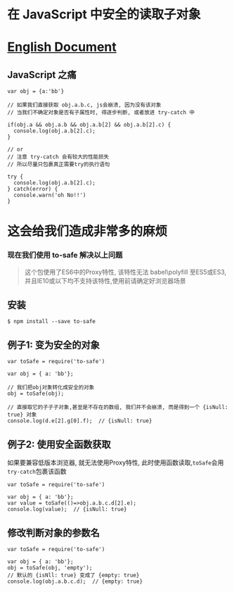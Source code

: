 # 在 JavaScript 中安全的读取子对象

# [English Document](README.md)

## JavaScript 之痛
```
var obj = {a:'bb'}

// 如果我们直接获取 obj.a.b.c, js会崩溃, 因为没有该对象
// 当我们不确定对象是否有子属性时, 得逐步判断, 或者放进 try-catch 中

if(obj.a && obj.a.b && obj.a.b[2] && obj.a.b[2].c) {
  console.log(obj.a.b[2].c);
}

// or 
// 注意 try-catch 会有较大的性能损失
// 所以尽量只包裹真正需要try的执行语句

try {
  console.log(obj.a.b[2].c);
} catch(error) {
  console.warn('oh No!!')
}

```

# 这会给我们造成非常多的麻烦

### 现在我们使用 to-safe 解决以上问题

> 这个包使用了ES6中的Proxy特性, 该特性无法 babel\polyfill 至ES5或ES3, 并且IE10或以下均不支持该特性,使用前请确定好浏览器场景

## 安装

```
$ npm install --save to-safe
```

## 例子1: 变为安全的对象

```
var toSafe = require('to-safe')

var obj = { a: 'bb'};

// 我们把obj对象转化成安全的对象
obj = toSafe(obj);

// 直接取它的子子子对象,甚至是不存在的数组, 我们并不会崩溃, 而是得到一个 {isNull: true} 对象
console.log(d.e[2].g[0].f);  // {isNull: true}

```

## 例子2: 使用安全函数获取

如果要兼容低版本浏览器, 就无法使用Proxy特性, 
此时使用函数读取,`toSafe`会用`try-catch`包裹该函数

```
var toSafe = require('to-safe')

var obj = { a: 'bb'};
var value = toSafe(()=>obj.a.b.c.d[2].e);
console.log(value);  // {isNull: true}
```

## 修改判断对象的参数名

```
var toSafe = require('to-safe')

var obj = { a: 'bb'};
obj = toSafe(obj, 'empty');
// 默认的 {isNll: true} 变成了 {empty: true}
console.log(obj.a.b.c.d);  // {empty: true}
```
